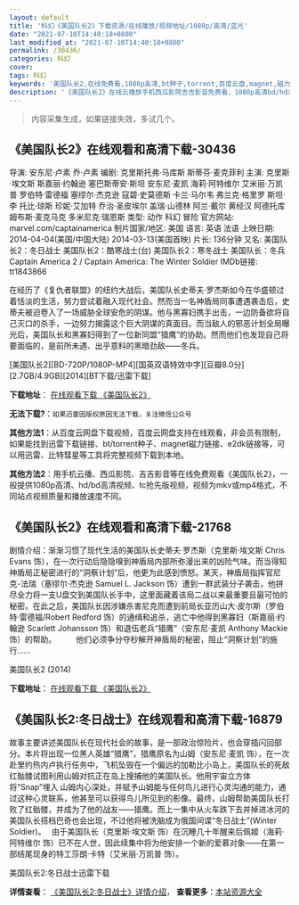 ```yaml
---
layout: default
title: '科幻《美国队长2》下载资源/在线播放/视频地址/1080p/高清/蓝光'
date: "2021-07-10T14:40:18+0800"
last_modified_at: "2021-07-10T14:40:18+0800"
permalink: /30436/
categories: 科幻
cover:
tags: 科幻
keywords: '美国队长2,在线免费看,1080p高清,bt种子,torrent,百度云盘,magnet,磁力链,迅雷下载资源'
description: '《美国队长2》在线云播放手机西瓜影院吉吉影音免费看，1080p高清bd/hd未删减完整版和tc抢先枪版，mkv/mp4格式，附带bt/torrent种子、magnet/磁力链、百度云盘、网盘资源迅雷下载链接'
---
```


>内容采集生成，如果链接失效，多试几个。


## 《美国队长2》在线观看和高清下载-30436

导演: 安东尼·卢素 乔·卢素 编剧: 克里斯托弗·马库斯 斯蒂芬·麦克菲利 主演: 克里斯·埃文斯 斯嘉丽·约翰逊 塞巴斯蒂安·斯坦 安东尼·麦凯 海莉·阿特维尔 艾米丽·万凯普 罗伯特·雷德福 塞缪尔·杰克逊 寇碧·史莫德斯 卡兰·马尔韦 弗兰克·格里罗 斯坦·李 托比·琼斯 珍妮·艾加特 乔治·圣皮埃尔 盖瑞·山德林 阿兰·戴尔 黄经汉 阿德托库姆布斯·麦克马克 多米尼克·瑞恩斯 类型: 动作 科幻 冒险 官方网站: marvel.com/captainamerica 制片国家/地区: 美国 语言: 英语 法语 上映日期: 2014-04-04(美国/中国大陆) 2014-03-13(美国首映) 片长: 136分钟 又名: 美国队长2：冬日战士 美国队长2：酷寒战士(台) 美国队长2：寒冬战士 美国队长：冬兵 Captain America 2 / Captain America: The Winter Soldier IMDb链接: tt1843866

在经历了《复仇者联盟》的纽约大战后，美国队长史蒂夫·罗杰斯如今在华盛顿过着恬淡的生活，努力尝试着融入现代社会。然而当一名神盾局同事遭遇袭击后，史蒂夫被迫卷入了一场威胁全球安危的阴谋。他与黑寡妇携手出击，一边防备欲将自己灭口的杀手，一边努力揭露这个巨大阴谋的真面目。而当敌人的邪恶计划全局曝光后，美国队长和黑寡妇得到了一位新同盟“猎鹰”的协助。然而他们也发现自己将要面临的，是前所未遇、出乎意料的黑暗劲敌——冬兵。


[美国队长2][BD-720P/1080P-MP4][国英双语特效中字][豆瓣8.0分][2.7GB/4.9GB][2014][BT下载/迅雷下载]

**下载地址**： [在线观看下载 《美国队长2》](https://www.btdx8.com/torrent/captain_america2_2014.html) 


**无法下载?**：`如果迅雷因版权原因无法下载，关注微信公众号 `

**其他方法1**：从百度云网盘下载视频，百度云网盘支持在线观看，非会员有限制，如果能找到迅雷下载链接、bt/torrent种子、magnet磁力链接、e2dk链接等，可以用迅雷、比特彗星等工具将完整视频下载到本地。

**其他方法2**：用手机云播、西瓜影院、吉吉影音等在线免费观看《美国队长2》，一般提供1080p高清、hd/bd高清视频、tc抢先版视频，视频为mkv或mp4格式，不同站点视频质量和播放速度不同。


## 《美国队长2》在线观看和高清下载-21768

剧情介绍：渐渐习惯了现代生活的美国队长史蒂夫·罗杰斯（克里斯·埃文斯 Chris Evans 饰），在一次行动后隐隐嗅到神盾局内部所弥漫出来的凶险气味。而当得知神盾局正秘密进行的“洞察计划”后，他更为此感到愤怒。某天，神盾局指挥官尼克-法瑞（塞缪尔·杰克逊 Samuel L. Jackson 饰）遭到一群武装分子袭击，他拼尽全力将一支U盘交到美国队长手中，这里面藏着该局二战以来最重要且最可怕的秘密。在此之后，美国队长因涉嫌杀害尼克而遭到前局长亚历山大·皮尔斯（罗伯特·雷德福/Robert Redford 饰）的通缉和追杀，逃亡中他得到黑寡妇（斯嘉丽·约翰逊 Scarlett Johansson 饰）和退伍老兵“猎鹰”（安东尼·麦凯 Anthony Mackie 饰）的帮助。  　　他们必须争分夺秒解开神盾局的秘密，阻止“洞察计划”的施行……


美国队长2 (2014)

**下载地址**： [在线观看下载 《美国队长2》](https://www.btbtdy.me/btdy/dy948.html) 


## 《美国队长2:冬日战士》在线观看和高清下载-16879

故事主要讲述美国队长在现代社会的故事，是一部政治惊险片，也会穿插闪回部分。本片将出现一位黑人英雄“猎鹰”，猎鹰原名为山姆（安东尼·麦凯 饰），在一次赴里约热内卢执行任务中，飞机坠毁在一个偏远的加勒比小岛上，美国队长的死敌红骷髅试图利用山姆对抗正在岛上搜捕他的美国队长。他用宇宙立方体将“Snap”埋入 山姆内心深处，并赋予山姆能与任何鸟儿进行心灵沟通的能力，通过这种心灵联系，他甚至可以获得鸟儿所见到的影像。最终，山姆帮助美国队长打败了红骷髅，并成为了他的战友——猎鹰。而上一集中从火车跌下去并掉进冰河的美国队长搭档巴奇也会出现，不过他将被洗脑成为俄国间谍“冬日战士”(Winter Soldier)。　 由于美国队长（克里斯·埃文斯 饰）在沉睡几十年醒来后佩姬（海莉·阿特维尔 饰）已不在人世，因此续集中将为他安排一个新的爱慕对象——在第一部结尾现身的特工莎朗·卡特（艾米丽·万凯普 饰）。


美国队长2:冬日战士迅雷下载

**详情查看**： [《美国队长2:冬日战士》详情介绍](/movie/16879/)， **查看更多**：[本站资源大全](/movie/t/all/)

